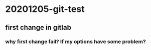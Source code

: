 # 20201205-git-test
## first change in gitlab
### why first change fail? If my options have some problem?
